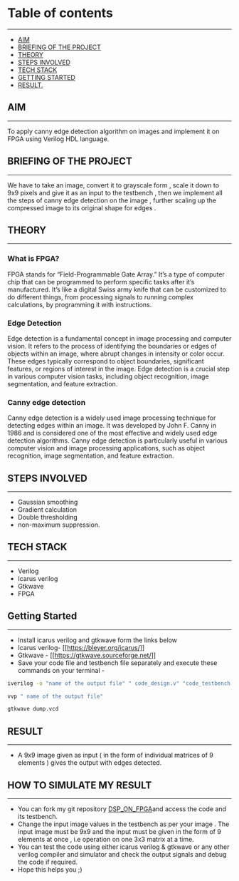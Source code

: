 # Table of contents 
---
- [AIM](https://github.com/Herculoxz/DSP-ON-FPGA-/edit/main/README.md#aim)
- [BRIEFING OF THE PROJECT](https://github.com/Herculoxz/DSP-ON-FPGA-/edit/main/README.md#briefing-of-the-project)
- [THEORY ](https://github.com/Herculoxz/DSP-ON-FPGA-/edit/main/README.md#theory)
- [STEPS INVOLVED ](https://github.com/Herculoxz/DSP-ON-FPGA-/edit/main/README.md#steps-involved)
- [TECH STACK ](https://github.com/Herculoxz/DSP-ON-FPGA-/edit/main/README.md#tech-stack)
- [GETTING STARTED ](https://github.com/Herculoxz/DSP-ON-FPGA-/edit/main/README.md#getting-started)
- [RESULT.](https://github.com/Herculoxz/DSP-ON-FPGA-/edit/main/README.md#result)

## AIM
---
To apply canny edge detection algorithm on  images and  implement it  on  FPGA using Verilog HDL language.

## BRIEFING OF THE PROJECT 
---
We have to take an image, convert it to grayscale form , scale it down to 9x9 pixels and give it as an input to the testbench , then we implement all the steps of canny edge detection on the image , further scaling up the compressed image to its original shape for edges .

## THEORY 
---
### What is FPGA?

FPGA stands for “Field-Programmable Gate Array.” It’s a type of computer chip that can be programmed to perform specific tasks after it’s manufactured. It’s like a digital Swiss army knife that can be customized to do different things, from processing signals to running complex calculations, by programming it with instructions.  

### Edge Detection

Edge detection is a fundamental concept in image processing and computer vision. It refers to the process of identifying the boundaries or edges of objects within an image, where abrupt changes in intensity or color occur. These edges typically correspond to object boundaries, significant features, or regions of interest in the image. Edge detection is a crucial step in various computer vision tasks, including object recognition, image segmentation, and feature extraction.

### Canny edge detection
Canny edge detection is a widely used image processing technique for detecting edges within an image. It was developed by John F. Canny in 1986 and is considered one of the most effective and widely used edge detection algorithms. Canny edge detection is particularly useful in various computer vision and image processing applications, such as object recognition, image segmentation, and feature extraction.

## STEPS INVOLVED 
---
- Gaussian smoothing
- Gradient calculation 
- Double thresholding 
- non-maximum suppression.



## TECH STACK 
---
- Verilog 
- Icarus verilog 
- Gtkwave 
- FPGA

## Getting Started 
---
- Install icarus verilog and gtkwave form the links below 
- Icarus verilog- [[https://bleyer.org/icarus/]]
- Gtkwave - [[https://gtkwave.sourceforge.net/]]
- Save your code file and testbench file separately and execute these commands on your terminal -
```bash
iverilog -o "name of the output file" " code_design.v" "code_testbench.v" 
```
 ```bash 
 vvp " name of the output file"
```
```bash
gtkwave dump.vcd 
```

## RESULT
---

- A 9x9 image given as input ( in the form of individual matrices of 9 elements ) gives the output with edges detected.

## HOW TO SIMULATE MY RESULT
---
-  You can fork my git repository [DSP_ON_FPGA](https://github.com/Herculoxz/DSP-ON-FPGA-)and access the code and its testbench.
- Change the input image values in the testbench as per your image . The input image must be 9x9 and the input must be given in the form of 9 elements at once , i.e operation on one 3x3 matrix at a time.
- You can test the code using either icarus verilog & gtkwave or any other verilog compiler and simulator and check the output signals and debug the code if required.
- Hope this helps you ;)
